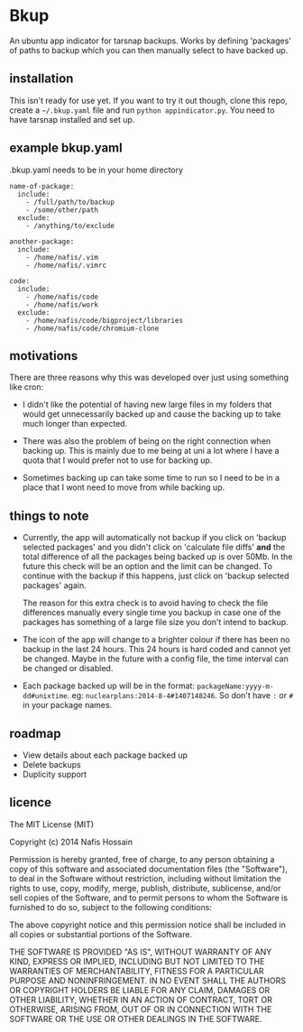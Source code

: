 Bkup
====

An ubuntu app indicator for tarsnap backups. Works by defining 'packages' of paths to backup which you can then manually select to have backed up.

installation
------------

This isn't ready for use yet. If you want to try it out though, clone this repo, create a `~/.bkup.yaml` file and run `python appindicator.py`. You need to have tarsnap installed and set up.

example bkup.yaml
-----------------

.bkup.yaml needs to be in your home directory
    
    name-of-package:
      include:
        - /full/path/to/backup
        - /some/other/path
      exclude:
        - /anything/to/exclude

    another-package:
      include:
        - /home/nafis/.vim
        - /home/nafis/.vimrc

    code:
      include:
        - /home/nafis/code
        - /home/nafis/work
      exclude:
        - /home/nafis/code/bigproject/libraries
        - /home/nafis/code/chromium-clone


motivations
-----------

There are three reasons why this was developed over just using something like cron:

  -  I didn't like the potential of having new large files in my folders that would get unnecessarily backed up and cause the backing up to take much longer than expected.

  - There was also the problem of being on the right connection when backing up. This is mainly due to me being at uni a lot where I have a quota that I would prefer not to use for backing up.

  - Sometimes backing up can take some time to run so I need to be in a place that I wont need to move from while backing up.


things to note
--------------

  - Currently, the app will automatically not backup if you click on 'backup selected packages' and you didn't click on 'calculate file diffs' **and** the total difference of all the packages being backed up is over 50Mb. In the future this check will be an option and the limit can be changed. To continue with the backup if this happens, just click on 'backup selected packages' again.
   
    The reason for this extra check is to avoid having to check the file differences manually every single time you backup in case one of the packages has something of a large file size you don't intend to backup.
   
  - The icon of the app will change to a brighter colour if there has been no backup in the last 24 hours. This 24 hours is hard coded and cannot yet be changed. Maybe in the future with a config file, the time interval can be changed or disabled.

  - Each package backed up will be in the format: `packageName:yyyy-m-dd#unixtime`. eg: `nuclearplans:2014-8-4#1407148246`. So don't have `:` or `#` in your package names.


roadmap
-------

  - View details about each package backed up
  - Delete backups
  - Duplicity support


licence
-------

The MIT License (MIT)

Copyright (c) 2014 Nafis Hossain

Permission is hereby granted, free of charge, to any person obtaining a copy
of this software and associated documentation files (the "Software"), to deal
in the Software without restriction, including without limitation the rights
to use, copy, modify, merge, publish, distribute, sublicense, and/or sell
copies of the Software, and to permit persons to whom the Software is
furnished to do so, subject to the following conditions:

The above copyright notice and this permission notice shall be included in
all copies or substantial portions of the Software.

THE SOFTWARE IS PROVIDED "AS IS", WITHOUT WARRANTY OF ANY KIND, EXPRESS OR
IMPLIED, INCLUDING BUT NOT LIMITED TO THE WARRANTIES OF MERCHANTABILITY,
FITNESS FOR A PARTICULAR PURPOSE AND NONINFRINGEMENT. IN NO EVENT SHALL THE
AUTHORS OR COPYRIGHT HOLDERS BE LIABLE FOR ANY CLAIM, DAMAGES OR OTHER
LIABILITY, WHETHER IN AN ACTION OF CONTRACT, TORT OR OTHERWISE, ARISING FROM,
OUT OF OR IN CONNECTION WITH THE SOFTWARE OR THE USE OR OTHER DEALINGS IN
THE SOFTWARE.
